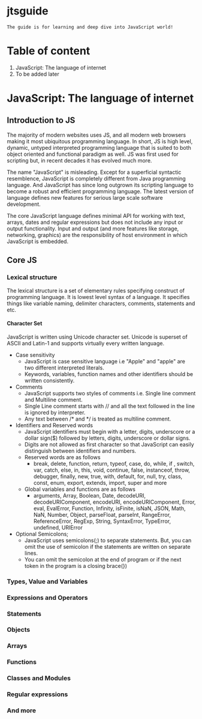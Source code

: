 # jtsguide
`The guide is for learning and deep dive into JavaScript world!`

# Table of content
1. JavaScript: The language of internet
2. To be added later

# JavaScript: The language of internet
## Introduction to JS
The majority of modern websites uses JS, and all modern web browsers making it most ubiquitous programming language. In short, JS is high level, dynamic, untyped interpreted programming language that is suited to both object oriented and functional paradigm as well. JS was first used for scripting but, in recent decades it has evolved much more.

The name "JavaScript" is misleading. Except for a superficial syntactic resemblence, JavaScript is completely different from Java programming language. And JavaScript has since long outgrown its scripting language to become a robust and efficient programming language. The latest version of language defines new features for serious large scale software development.

The core JavaScript language defines minimal API for working with text, arrays, dates and regular expressions but does not include any input or output functionality. Input and output (and more features like storage, networking, graphics) are the responsibility of host environment in which JavaScript is embedded.

## Core JS
### Lexical structure
The lexical structure is a set of elementary rules specifying construct of programming language. It is lowest level syntax of a language. It specifies things like variable naming, delimiter characters, comments, statements and etc.

#### Character Set
JavaScript is written using Unicode character set. Unicode is superset of ASCII and Latin-1 and supports virtually every written language.

- Case sensitivity
  - JavaScript is case sensitive language i.e "Apple" and "apple" are two different interpreted literals.
  - Keywords, variables, function names and other identifiers should be written consistently.
- Comments
  - JavaScript supports two styles of comments i.e. Single line comment and Multiline comment.
  - Single Line comment starts with // and all the text followed in the line is ignored by interpreter.
  - Any text between /* and */ is treated as multiline comment.
- Identifiers and Reserved words
  - JavaScript identifiers must begin with a letter, digits, underscore or a dollar sign($) followed by letters, digits, underscore or dollar signs.
  - Digits are not allowed as first character so that JavaScript can easily distinguish between identifiers and numbers.
  - Reserved words are as follows
    - break, delete, function, return, typeof, case, do, while, if , switch, var, catch, else, in, this, void,  continue, false, instanceof, throw, debugger, finally, new, true, with, default, for, null, try, class, const, enum, export, extends, import, super and more
  - Global variables and functions are as follows
    - arguments, Array, Boolean, Date, decodeURI, decodeURIComponent, encodeURI, encodeURIComponent, Error, eval, EvalError, Function, Infinity, isFinite, isNaN, JSON, Math, NaN, Number, Object, parseFloat, parseInt, RangeError, ReferenceError, RegExp, String, SyntaxError, TypeError, undefined, URIError
- Optional Semicolons;
  - JavaScript uses semicolons(;) to separate statements. But, you can omit the use of semicolon if the statements are written on separate lines.
  - You can omit the semicolon at the end of program or if the next token in the program is a closing brace(})



### Types, Value and Variables

### Expressions and Operators

### Statements

### Objects

### Arrays

### Functions

### Classes and Modules

### Regular expressions

### And more